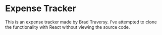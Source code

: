 # Expense Tracker

This is an expense tracker made by Brad Traversy. I've attempted to clone the functionality with React without viewing the source code.
